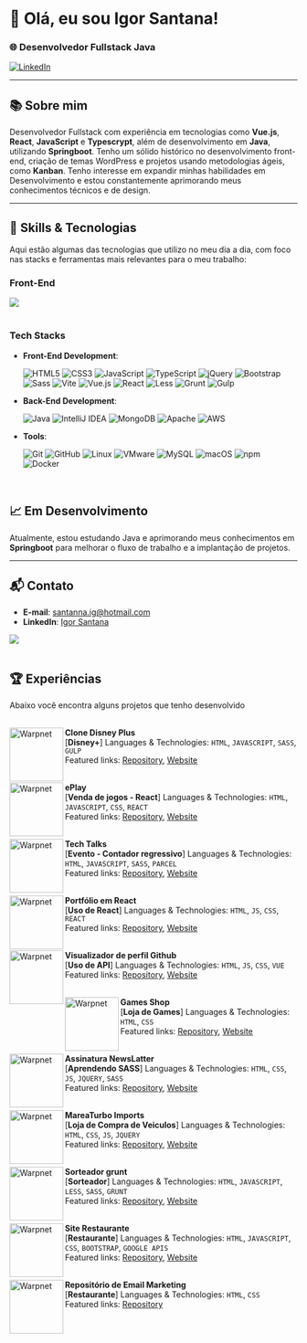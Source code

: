 # 👋 Olá, eu sou Igor Santana!

### 🌐 Desenvolvedor Fullstack Java

[![LinkedIn](https://img.shields.io/badge/LinkedIn-Perfil-0077B5?style=flat-square&logo=linkedin)](https://www.linkedin.com/in/devbyigorsantana/) 

---

## 📚 Sobre mim

Desenvolvedor Fullstack com experiência em tecnologias como **Vue.js**, **React**, **JavaScript** e **Typescrypt**, além de desenvolvimento em **Java**, utilizando **Springboot**. Tenho um sólido histórico no desenvolvimento front-end, criação de temas WordPress e projetos usando metodologias ágeis, como **Kanban**. Tenho interesse em expandir minhas habilidades em Desenvolvimento e estou constantemente aprimorando meus conhecimentos técnicos e de design.

---

## 🚀 Skills & Tecnologias

Aqui estão algumas das tecnologias que utilizo no meu dia a dia, com foco nas stacks e ferramentas mais relevantes para o meu trabalho:

### Front-End


<img src="https://user-images.githubusercontent.com/73097560/115834477-dbab4500-a447-11eb-908a-139a6edaec5c.gif"><br><br>

### Tech Stacks

- **Front-End Development**:

  ![HTML5](https://img.shields.io/badge/HTML5-%23E34F26.svg?style=for-the-badge&logo=html5&logoColor=white)
  ![CSS3](https://img.shields.io/badge/CSS3-%231572B6.svg?style=for-the-badge&logo=css3&logoColor=white)
  ![JavaScript](https://img.shields.io/badge/JavaScript-%23F7DF1E.svg?style=for-the-badge&logo=javascript&logoColor=black)
  ![TypeScript](https://img.shields.io/badge/TypeScript-%23007ACC.svg?style=for-the-badge&logo=typescript&logoColor=white)
  ![jQuery](https://img.shields.io/badge/jQuery-%230769AD.svg?style=for-the-badge&logo=jquery&logoColor=white)
  ![Bootstrap](https://img.shields.io/badge/Bootstrap-%237952B3.svg?style=for-the-badge&logo=bootstrap&logoColor=white)
  ![Sass](https://img.shields.io/badge/Sass-%23CC6699.svg?style=for-the-badge&logo=sass&logoColor=white)
  ![Vite](https://img.shields.io/badge/Vite-%23646CFF.svg?style=for-the-badge&logo=vite&logoColor=white)
  ![Vue.js](https://img.shields.io/badge/Vue.js-%234FC08D.svg?style=for-the-badge&logo=vuedotjs&logoColor=white)
  ![React](https://img.shields.io/badge/React-%2320232a.svg?style=for-the-badge&logo=react&logoColor=%2361DAFB)
  ![Less](https://img.shields.io/badge/Less-%231D365D.svg?style=for-the-badge&logo=less&logoColor=white)
  ![Grunt](https://img.shields.io/badge/Grunt-%22FAA918.svg?style=for-the-badge&logo=grunt&logoColor=white)
  ![Gulp](https://img.shields.io/badge/Gulp-%23CF4647.svg?style=for-the-badge&logo=gulp&logoColor=white)

- **Back-End Development**:

  ![Java](https://img.shields.io/badge/Java-%23ED8B00.svg?style=for-the-badge&logo=openjdk&logoColor=white)
  ![IntelliJ IDEA](https://img.shields.io/badge/IntelliJ_IDEA-%23000000.svg?style=for-the-badge&logo=intellij-idea&logoColor=white)
  ![MongoDB](https://img.shields.io/badge/MongoDB-%2347A248.svg?style=for-the-badge&logo=mongodb&logoColor=white)
  ![Apache](https://img.shields.io/badge/Apache-%23D22128.svg?style=for-the-badge&logo=apache&logoColor=white)
  ![AWS](https://img.shields.io/badge/AWS-%23FF9900.svg?style=for-the-badge&logo=amazon-aws&logoColor=white)

- **Tools**:

  ![Git](https://img.shields.io/badge/Git-%23F05032.svg?style=for-the-badge&logo=git&logoColor=white)
  ![GitHub](https://img.shields.io/badge/GitHub-%23181717.svg?style=for-the-badge&logo=github&logoColor=white)
  ![Linux](https://img.shields.io/badge/Linux-%22FCC624.svg?style=for-the-badge&logo=linux&logoColor=black)
  ![VMware](https://img.shields.io/badge/VMware-%23607078.svg?style=for-the-badge&logo=vmware&logoColor=white)
  ![MySQL](https://img.shields.io/badge/MySQL-%234479A1.svg?style=for-the-badge&logo=mysql&logoColor=white)
  ![macOS](https://img.shields.io/badge/macOS-%23000000.svg?style=for-the-badge&logo=macos&logoColor=white)
  ![npm](https://img.shields.io/badge/npm-%23CB3837.svg?style=for-the-badge&logo=npm&logoColor=white)
  ![Docker](https://img.shields.io/badge/Docker-%232496ED.svg?style=for-the-badge&logo=docker&logoColor=white)
  
  
<br>

## 📈 Em Desenvolvimento

Atualmente, estou estudando Java e aprimorando meus conhecimentos em **Springboot** para melhorar o fluxo de trabalho e a implantação de projetos.

---

## 📬 Contato

- **E-mail**: santanna.ig@hotmail.com
- **LinkedIn**: [Igor Santana](https://www.linkedin.com/in/devbyigorsantana/)

<img src="https://user-images.githubusercontent.com/73097560/115834477-dbab4500-a447-11eb-908a-139a6edaec5c.gif"><br><br>

## 🏆 Experiências

Abaixo você encontra alguns projetos que tenho desenvolvido
<br/>
<br/>

[<img align="left" height="94px" width="94px" alt="Warpnet" src="https://i.imgur.com/apO4l0g.png"/>](#)

**Clone Disney Plus** \
[**Disney+**]
Languages ​​& Technologies:  `HTML`, `JAVASCRIPT`, `SASS`, `GULP`\
Featured links: [Repository](https://github.com/tligor/clone_disneyplus), [Website](<https://clone-disneyplus-delta-one.vercel.app/>)
<br/>
<br/>

[<img align="left" height="94px" width="94px" alt="Warpnet" src="https://i.imgur.com/apO4l0g.png"/>](#)

**ePlay** \
[**Venda de jogos - React**]
Languages ​​& Technologies:  `HTML`, `JAVASCRIPT`, `CSS`, `REACT`\
Featured links: [Repository](https://github.com/tligor/eplay), [Website](<https://eplay-one.vercel.app/>)
<br/>
<br/>

[<img align="left" height="94px" width="94px" alt="Warpnet" src="https://i.imgur.com/apO4l0g.png"/>](#)

**Tech Talks** \
[**Evento - Contador regressivo**]
Languages ​​& Technologies:  `HTML`, `JAVASCRIPT`, `SASS`, `PARCEL`\
Featured links: [Repository](https://github.com/tligor/Tec_talks), [Website](<https://tech-talks-woad.vercel.app/>)
<br/>
<br/>

[<img align="left" height="94px" width="94px" alt="Warpnet" src="https://i.imgur.com/apO4l0g.png"/>](#)

**Portfólio em React** \
[**Uso de React**]
Languages ​​& Technologies:  `HTML`, `JS`, `CSS`, `REACT`\
Featured links: [Repository](https://github.com/tligor/portfolio_react), [Website](<https://portfolio-react-tau-bice-45.vercel.app/>)
<br/>
<br/>


[<img align="left" height="94px" width="94px" alt="Warpnet" src="https://i.imgur.com/apO4l0g.png"/>](#)

**Visualizador de perfil Github** \
[**Uso de API**]
Languages ​​& Technologies:  `HTML`, `JS`, `CSS`, `VUE`\
Featured links: [Repository](https://github.com/tligor/github_visualizador), [Website](<https://github-visualizador.vercel.app/>)
<br/>
<br/>

[<img align="left" height="94px" width="94px" alt="Warpnet" src="https://i.imgur.com/apO4l0g.png"/>](#)

**Games Shop** \
[**Loja de Games**]
Languages ​​& Technologies:  `HTML`, `CSS`\
Featured links: [Repository](https://github.com/tligor/Game-Shop/tree/master), [Website](<https://game-shop-henna.vercel.app/>)
<br/>
<br/>

[<img align="left" height="94px" width="94px" alt="Warpnet" src="https://i.imgur.com/apO4l0g.png"/>](#)

**Assinatura NewsLatter** \
[**Aprendendo SASS**]
Languages ​​& Technologies:  `HTML`, `CSS`, `JS`, `JQUERY`, `SASS`\
Featured links: [Repository](https://github.com/tligor/aprendendo_SASS), [Website](<https://tligor.github.io/aprendendo_SASS/>)
<br/>
<br/>

[<img align="left" height="94px" width="94px" alt="Warpnet" src="https://i.imgur.com/apO4l0g.png"/>](#)

**MareaTurbo Imports** \
[**Loja de Compra de Veiculos**]
Languages ​​& Technologies:  `HTML`, `CSS`, `JS`, `JQUERY`\
Featured links: [Repository](https://github.com/tligor/mareaTurboImports), [Website](<https://tligor.github.io/mareaTurboImports/>)
<br/>
<br/>

[<img align="left" height="94px" width="94px" alt="Warpnet" src="https://i.imgur.com/apO4l0g.png"/>](#)

**Sorteador grunt** \
[**Sorteador**]
Languages ​​& Technologies:  `HTML`, `JAVASCRIPT`, `LESS`, `SASS`, `GRUNT`\
Featured links: [Repository](https://github.com/tligor/sorteador_grunt/tree/main), [Website](<https://sorteador-grunt-teal.vercel.app>)
<br/>
<br/>

[<img align="left" height="94px" width="94px" alt="Warpnet" src="https://i.imgur.com/apO4l0g.png"/>](#)

**Site Restaurante** \
[**Restaurante**]
Languages ​​& Technologies: `HTML`, `JAVASCRIPT`, `CSS`, `BOOTSTRAP`, `GOOGLE APIS`\
Featured links: [Repository](https://github.com/tligor/siteRestaurante), [Website](<site-restaurante-gamma.vercel.app>)
<br/>
<br/>

[<img align="left" height="94px" width="94px" alt="Warpnet" src="https://i.imgur.com/apO4l0g.png"/>](#)

**Repositório de Email Marketing** \
[**Restaurante**]
Languages ​​& Technologies: `HTML`, `CSS`\
Featured links: [Repository](https://github.com/tligor/Email_marketing)
<br/>
<br/>


